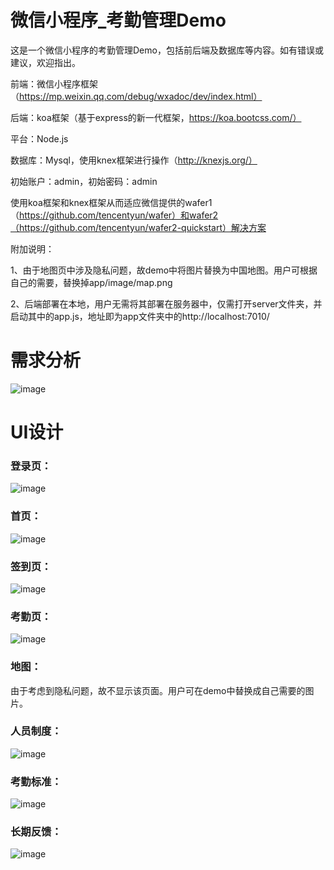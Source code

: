 # 微信小程序_考勤管理Demo

这是一个微信小程序的考勤管理Demo，包括前后端及数据库等内容。如有错误或建议，欢迎指出。

前端：微信小程序框架（https://mp.weixin.qq.com/debug/wxadoc/dev/index.html）

后端：koa框架（基于express的新一代框架，https://koa.bootcss.com/）

平台：Node.js

数据库：Mysql，使用knex框架进行操作（http://knexjs.org/）

初始账户：admin，初始密码：admin

使用koa框架和knex框架从而适应微信提供的wafer1（https://github.com/tencentyun/wafer）和wafer2（https://github.com/tencentyun/wafer2-quickstart）解决方案

附加说明：

1、由于地图页中涉及隐私问题，故demo中将图片替换为中国地图。用户可根据自己的需要，替换掉app/image/map.png

2、后端部署在本地，用户无需将其部署在服务器中，仅需打开server文件夹，并启动其中的app.js，地址即为app文件夹中的http://localhost:7010/

# 需求分析

![image](https://github.com/Zheng-Wenkai/WX_checkAttendanceDemo/blob/master/imageToIntroduce/analyse.png)

# UI设计

### 登录页：

![image](https://github.com/Zheng-Wenkai/WX_checkAttendanceDemo/blob/master/imageToIntroduce/login.png)

### 首页：

![image](https://github.com/Zheng-Wenkai/WX_checkAttendanceDemo/blob/master/imageToIntroduce/index.png)


### 签到页：

![image](https://github.com/Zheng-Wenkai/WX_checkAttendanceDemo/blob/master/imageToIntroduce/sign.png)

### 考勤页：

![image](https://github.com/Zheng-Wenkai/WX_checkAttendanceDemo/blob/master/imageToIntroduce/check.png)

### 地图：

由于考虑到隐私问题，故不显示该页面。用户可在demo中替换成自己需要的图片。

### 人员制度：

![image](https://github.com/Zheng-Wenkai/WX_checkAttendanceDemo/blob/master/imageToIntroduce/rules.png)

### 考勤标准：

![image](https://github.com/Zheng-Wenkai/WX_checkAttendanceDemo/blob/master/imageToIntroduce/standard.png)


### 长期反馈：

![image](https://github.com/Zheng-Wenkai/WX_checkAttendanceDemo/blob/master/imageToIntroduce/feedback.png)

